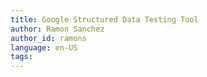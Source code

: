 ```yaml
---
title: Google Structured Data Testing Tool
author: Ramon Sanchez
author_id: ramons
language: en-US
tags:
---
```

